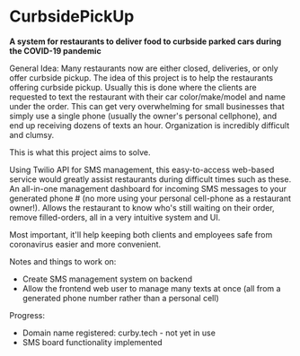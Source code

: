 # CurbsidePickUp
**A system for restaurants to deliver food to curbside parked cars during the COVID-19 pandemic**


General Idea:
Many restaurants now are either closed, deliveries, or only offer curbside pickup.
The idea of this project is to help the restaurants offering curbside pickup. Usually this is done where the clients are requested to text the restaurant with their car color/make/model and name under the order.
This can get very overwhelming for small businesses that simply use a single phone (usually the owner's personal cellphone), and end up receiving dozens of texts an hour. 
Organization is incredibly difficult and clumsy.

This is what this project aims to solve.

Using Twilio API for SMS management, this easy-to-access web-based service would greatly assist restaurants during difficult times such as these.
An all-in-one management dashboard for incoming SMS messages to your generated phone # (no more using your personal cell-phone as a restaurant owner!).
Allows the restaurant to know who's still waiting on their order, remove filled-orders, all in a very intuitive system and UI.

Most important, it'll help keeping both clients and employees safe from coronavirus easier and more convenient.

Notes and things to work on:
* Create SMS management system on backend
* Allow the frontend web user to manage many texts at once (all from a generated phone number rather than a personal cell)

Progress:
* Domain name registered: curby.tech - not yet in use
* SMS board functionality implemented